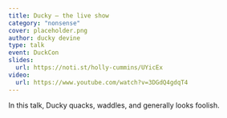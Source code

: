 ```yaml
---
title: Ducky – the live show
category: "nonsense"
cover: placeholder.png
author: ducky devine
type: talk
event: DuckCon
slides:
  url: https://noti.st/holly-cummins/UYicEx
video:
  url: https://www.youtube.com/watch?v=3DGdQ4gdqT4
---
```


In this talk, Ducky quacks, waddles, and generally looks foolish.
